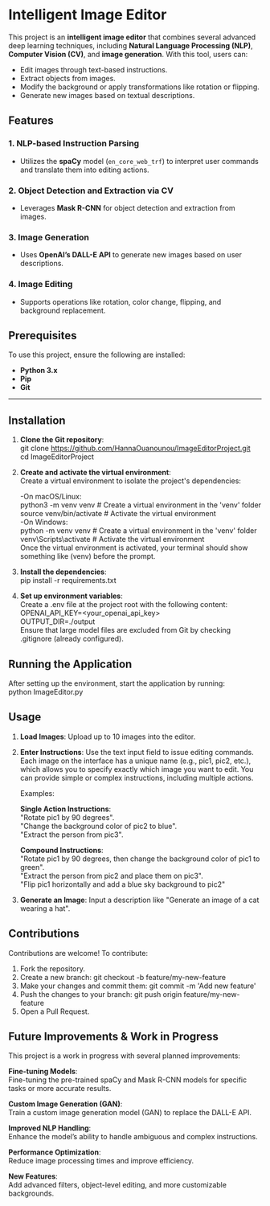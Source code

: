 # **Intelligent Image Editor**

This project is an **intelligent image editor** that combines several advanced deep learning techniques, including **Natural Language Processing (NLP)**, **Computer Vision (CV)**, and **image generation**. With this tool, users can:

- Edit images through text-based instructions.
- Extract objects from images.
- Modify the background or apply transformations like rotation or flipping.
- Generate new images based on textual descriptions.


## **Features**

### 1. NLP-based Instruction Parsing
- Utilizes the **spaCy** model (`en_core_web_trf`) to interpret user commands and translate them into editing actions.

### 2. Object Detection and Extraction via CV
- Leverages **Mask R-CNN** for object detection and extraction from images.

### 3. Image Generation
- Uses **OpenAI’s DALL-E API** to generate new images based on user descriptions.

### 4. Image Editing
- Supports operations like rotation, color change, flipping, and background replacement.



## **Prerequisites**

To use this project, ensure the following are installed:
- **Python 3.x**
- **Pip**
- **Git**

---

## **Installation**

1. **Clone the Git repository**:  
   git clone https://github.com/HannaOuanounou/ImageEditorProject.git     
   cd ImageEditorProject

2. **Create and activate the virtual environment**:  
Create a virtual environment to isolate the project's dependencies:  

   -On macOS/Linux:  
   python3 -m venv venv  # Create a virtual environment in the 'venv' folder  
   source venv/bin/activate  # Activate the virtual environment   
   -On Windows:  
   python -m venv venv  # Create a virtual environment in the 'venv' folder    
   venv\Scripts\activate  # Activate the virtual environment   
   Once the virtual environment is activated, your terminal should show something like (venv) before the prompt.  

3. **Install the dependencies**:  
    pip install -r requirements.txt

4. **Set up environment variables**:  
Create a .env file at the project root with the following content:  
OPENAI_API_KEY=<your_openai_api_key>  
OUTPUT_DIR=./output  
Ensure that large model files are excluded from Git by checking .gitignore (already configured).


## **Running the Application**

After setting up the environment, start the application by running:  
python ImageEditor.py

## **Usage**

1. **Load Images**:
Upload up to 10 images into the editor.

2. **Enter Instructions**:
   Use the text input field to issue editing commands. Each image on the interface has a unique name (e.g., pic1, pic2, etc.), which allows you      to specify exactly which image you want to edit. You can provide simple or complex instructions, including multiple actions.

   Examples:

   **Single Action Instructions**:  
   "Rotate pic1 by 90 degrees".  
   "Change the background color of pic2 to blue".  
   "Extract the person from pic3".  

   **Compound Instructions**:  
   "Rotate pic1 by 90 degrees, then change the background color of pic1 to green".  
   "Extract the person from pic2 and place them on pic3".  
   "Flip pic1 horizontally and add a blue sky background to pic2"  


3. **Generate an Image**:
   Input a description like "Generate an image of a cat wearing a hat".


## **Contributions**

Contributions are welcome! To contribute:

1. Fork the repository.
2. Create a new branch:
    git checkout -b feature/my-new-feature
3. Make your changes and commit them:
    git commit -m 'Add new feature'
4. Push the changes to your branch:
    git push origin feature/my-new-feature
5. Open a Pull Request.


## **Future Improvements & Work in Progress**

This project is a work in progress with several planned improvements:

**Fine-tuning Models**:  
   Fine-tuning the pre-trained spaCy and Mask R-CNN models for specific tasks or more accurate results.  
   
**Custom Image Generation (GAN)**:  
   Train a custom image generation model (GAN) to replace the DALL-E API.  
   
**Improved NLP Handling**:    
   Enhance the model’s ability to handle ambiguous and complex instructions.  
   
**Performance Optimization**:    
   Reduce image processing times and improve efficiency.  
   
**New Features**:    
   Add advanced filters, object-level editing, and more customizable backgrounds.




